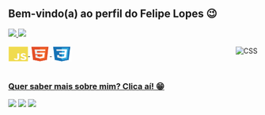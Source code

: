 ## Bem-vindo(a) ao perfil do Felipe Lopes 😉

 <div>
   <a href="https://github.com/felipe-lopess">
   <img height="180em" src="https://github-readme-stats.vercel.app/api?username=felipe-lopess&show_icons=true&theme=radical&include_all_commits=true&count_private=true"/>
   <img height="180em" src="https://github-readme-stats.vercel.app/api/top-langs/?username=felipe-lopess&layout=compact&langs_count=6&theme=radical"/>
</div>
    
<div style="display: inline_block"><br>
  <img align="center" alt="Js" height="30" width="40" src="https://raw.githubusercontent.com/devicons/devicon/master/icons/javascript/javascript-plain.svg">
  <img align="center" alt="HTML" height="30" width="40" src="https://raw.githubusercontent.com/devicons/devicon/master/icons/html5/html5-original.svg">
  <img align="center" alt="CSS" height="30" width="40" src="https://raw.githubusercontent.com/devicons/devicon/master/icons/css3/css3-original.svg">
 <img align="right" alt="CSS" src="https://media.discordapp.net/attachments/1200197222990626878/1200200925567004742/gif-completo.gif?ex=65c55137&is=65b2dc37&hm=9f3d9c150aaa2b10f699a9d4553b0afb8912bd67f44c3b65df9e87f3add5b768&=&width=418&height=418">
</div>
 
<br>
 
### Quer saber mais sobre mim? Clica aí! 😁
 
<div> 
  <a href="https://www.instagram.com/lopezz_fe/" target="_blank"><img src="https://img.shields.io/badge/-Instagram-%23E4405F?style=for-the-badge&logo=instagram&logoColor=white" target="_blank"></a>
  <a href = ""><img src="https://img.shields.io/badge/-Gmail-%23333?style=for-the-badge&logo=gmail&logoColor=white" target="_blank"></a>
  <a href="https://www.linkedin.com/in/felipe-lopes-277282264/" target="_blank"><img src="https://img.shields.io/badge/-LinkedIn-%230077B5?style=for-the-badge&logo=linkedin&logoColor=white" target="_blank"></a>
</div>

